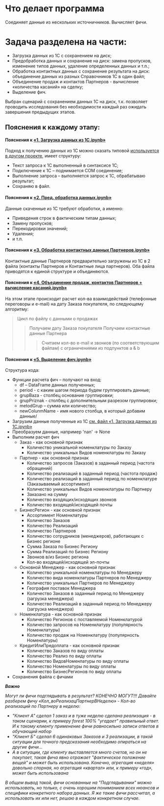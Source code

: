 # Что делает программа
Соединяет данные из нескольких источничников.
Вычисляет фичи.


# Задача разделена на части:
- Загрузка данных из 1С с сохранением на диск;
- Предобработка данных и сохранение на диск: замена пропусков, изменение типов данных, удаление определенных данных и т.п.;
- Обработка контактных данных с сохранение результата на диск: объединение данных из разных Справочников 1С в один файл;
- Объединение продаж и контактов Партнеров - вычисление «количества касаний» на сделку;
- Выделение фич.

Выбран сценарий с сохранением данных 1С на диск, т.к. позволяет проводить исследования без необходимости каждый раз ожидать завершения предыдущих этапов.

## Пояснения к каждому этапу:
#### Пояснения к [«1. Загрузка данных из 1С.ipynb»](https://github.com/e-korobkov/ETL-processing/blob/master/1.%20%D0%97%D0%B0%D0%B3%D1%80%D1%83%D0%B7%D0%BA%D0%B0%20%D0%B4%D0%B0%D0%BD%D0%BD%D1%8B%D1%85%20%D0%B8%D0%B7%201%D0%A1.ipynb)
  Подход к получению данных из 1С можно сказать типовой [используется в другом проекте](https://github.com/e-korobkov/Load_data_from_1C), имеет структуру:
- Текст запроса к 1С выполненный в синтаксисе 1С;
- Подключение к 1С – поднимается COM соединение;
- Выполнение запроса – выполняется запрос к 1С, обрабатываю результат;
- Сохраняю в файл.

#### Пояснения к [«2. Пред. обработка данных.ipynb»](https://github.com/e-korobkov/ETL-processing/blob/master/2.%20%D0%9F%D1%80%D0%B5%D0%B4.%20%D0%BE%D0%B1%D1%80%D0%B0%D0%B1%D0%BE%D1%82%D0%BA%D0%B0%20%D0%B4%D0%B0%D0%BD%D0%BD%D1%8B%D1%85.ipynb)
  Данные скаченные из 1С требуют обработки, а именно:
- Приведения строк в фактическим типам данных;
- Замену пропусков;
- Перекодировки значений;
- Удаления;
- и т.п.

#### Пояснения к [«3. Обработка контактных данных Партнеров.ipynb»](https://github.com/e-korobkov/ETL-processing/blob/master/3.%20%D0%9E%D0%B1%D1%80%D0%B0%D0%B1%D0%BE%D1%82%D0%BA%D0%B0%20%D0%BA%D0%BE%D0%BD%D1%82%D0%B0%D0%BA%D1%82%D0%BD%D1%8B%D1%85%20%D0%B4%D0%B0%D0%BD%D0%BD%D1%8B%D1%85%20%D0%9F%D0%B0%D1%80%D1%82%D0%BD%D0%B5%D1%80%D0%BE%D0%B2.ipynb)
  Контактные данные Партнеров предварительно загружены из 1С в 2 файла (контакты Партнеров и Контактные лица партнеров).
Оба файла приводятся к единой структуре и объединяются.

#### Пояснения к [«4. Объединение продаж, контактов Партнеров + вычисление касаний.ipynb»](https://github.com/e-korobkov/ETL-processing/blob/master/4.%20%D0%9E%D0%B1%D1%8A%D0%B5%D0%B4%D0%B8%D0%BD%D0%B5%D0%BD%D0%B8%D0%B5%20%D0%BF%D1%80%D0%BE%D0%B4%D0%B0%D0%B6%2C%20%D0%BA%D0%BE%D0%BD%D1%82%D0%B0%D0%BA%D1%82%D0%BE%D0%B2%20%D0%9F%D0%B0%D1%80%D1%82%D0%BD%D0%B5%D1%80%D0%BE%D0%B2%20%2B%20%D0%B2%D1%8B%D1%87%D0%B8%D1%81%D0%BB%D0%B5%D0%BD%D0%B8%D0%B5%20%D0%BA%D0%B0%D1%81%D0%B0%D0%BD%D0%B8%D0%B9.ipynb)
На этом этапе происходит расчет кол-ва взаимодействий (телефонные переговоры и e-mail) на дату Заказа покупателя, по следующему алгоритму:
  > Цикл по файлу с данными о продажах
  >> Получаем дату Заказа покупателя
  >> Получаем контактные данные Партнера
  >>> Считаем кол-во e-mail и звонков (по соответствующим файлам) с ограничениями из подпунктов a & b

#### Пояснения к [«5. Выделение фич.ipynb»](https://github.com/e-korobkov/ETL-processing/blob/master/5.%20%D0%92%D1%8B%D0%B4%D0%B5%D0%BB%D0%B5%D0%BD%D0%B8%D0%B5%20%D1%84%D0%B8%D1%87.ipynb)
Структура кода:
- Функции расчета фич – получают на вход:
  + df – DataFrame данных полученных;
  + period - с каким шагом периода будем группировать данные;
  + grupBaza - столбец основание группировки;
  + grupPriznak - столбец с дополнительным разрезом группировки;
  + metodGrup – сумма или количество;
  + newColunmName - имя нового столбца, в который добавим данные/
- Загрузим данные полученные из 1С [см. файл «1. Загрузка данных из 1С.ipynb»](https://github.com/e-korobkov/ETL-processing/blob/master/1.%20%D0%97%D0%B0%D0%B3%D1%80%D1%83%D0%B7%D0%BA%D0%B0%20%D0%B4%D0%B0%D0%BD%D0%BD%D1%8B%D1%85%20%D0%B8%D0%B7%201%D0%A1.ipynb)
- Преобразуем данные, например 'nan' -> None
- Выполним расчет фич
  + Заказ - как основной признак
    + Количество уникальной номенклатуры по Заказу
    + Количество уникальных Видов номенклатуры по Заказу
  + Партнер - как основной признак
    + Количество запросов (Заказов) в заданный период (частота обращений)
    + Количество реализаций в заданный период (частота продаж)
    + Количество реализаций в заданный период по номенклатуре (Заказываемый ассортимент)
    + Количество уникальных Видов номенклатуры по Партнеру
    + Заказано на сумму
    + Количество входящих/исходящих звонков
    + Количество входящей/исходящей почты
  + БизнесРегион - как основной признак
    + Ассортимент Номенклатуры
    + Количество Заказов
    + Количество Реализаций
    + Количество Партнеров
    + Количество сотрудников (менеджеров), работающих с Бизнес регионе
    + Сумма Заказа по Бизнес Региону
    + Сумма Реализаций по Бизнес Региону
    + Звонков в/из Бизнес региона
    + Кол-во входящей/исходящей эл-почты
  + Основной Менеджер - как основной признак
    + Количество уникальной номенклатуры по Менеджеру
    + Количество вида номенклатуры Партнеров по Менеджеру
    + Количество уникальных Партнеров по Менеджеру
    + География поставок Менеджера
    + Количество Заказов в заданный период по Менеджеру (загрузка менеджера)
    + Количество Реализаций в заданный период по Менеджеру (загрузка менеджера)
  + Номенклатура - как основной признак
    + Количество Регионов с поставляемой Номенклатурой
    + Количество запросов на Номенклатуру (популярность Номенклатуры)
    + Количество продаж на Номенклатуру (популярность Номенлатуры)
  + КредитИлиПредоплата - как основной признак
    + Количество Заказов по виду оплаты
    + Количество Реализ по виду оплаты
    + Количество ВидовНоменлатуры по виду оплаты
    + Количество Номенлатуры по виду оплаты
    + Количество БизнесРегионов по виду оплаты
- Сохранения файла с фичами

***Важно***

*Могут ли фичи подглядывать в результат? КОНЕЧНО МОГУТ!!! Давайте разберем фичу «Кол_воРеализацПартнерВНеделю» - Кол-во реализаций по Партнеру в неделю:*
- *"Клиент А" сделал 1 заказ и в туже неделю сделана реализация - в таком сценарии, к примеру forest 100% "угадает" правильный ответ. И к такому клиенту применение фичи равносильно записи ответов в обучающий набор*
- *"Клиент Б" сделал 6 одинаковых Заказов и 3 реализации, в такой ситуации для точного предсказания необходимо опираться на другие фичи…*
- *А в ситуации, где клиенту выставляется много счетов, но он не покупает, такая фича явно отражает "фактическое положение вещей" и может быть использована.
Конечно, агрегация «неделя» довольно спорная, но агрегация «квартал» или, к примеру «год», может быть использована*

*В общем вывод такой, фичи основанные на "Подглядывании" можно использовать, но только, с очень хорошим пониманием всех нюансов и специфики конкретного набора данных.
Я же такие фичи рассчитал, а использовать их или нет, решаю в каждом конкретном случае.*

